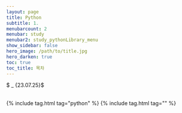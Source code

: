 ```yaml
---
layout: page
title: Python
subtitle: 1.
menubarcount: 2
menubar: study
menubar2: study_pythonLibrary_menu
show_sidebar: false
hero_image: /path/to/title.jpg
hero_darken: true
toc: true
toc_title: 목차
---
```



$ _ {23.07.25}$<br/><br/>



{% include tag.html tag="python" %}  {% include tag.html tag="" %}